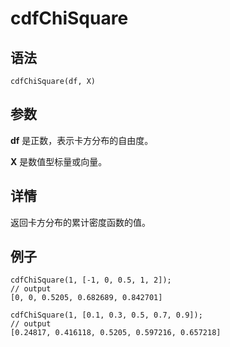 # cdfChiSquare

## 语法

`cdfChiSquare(df, X)`

## 参数

**df** 是正数，表示卡方分布的自由度。

**X** 是数值型标量或向量。

## 详情

返回卡方分布的累计密度函数的值。

## 例子

```
cdfChiSquare(1, [-1, 0, 0.5, 1, 2]);
// output
[0, 0, 0.5205, 0.682689, 0.842701]

cdfChiSquare(1, [0.1, 0.3, 0.5, 0.7, 0.9]);
// output
[0.24817, 0.416118, 0.5205, 0.597216, 0.657218]
```

